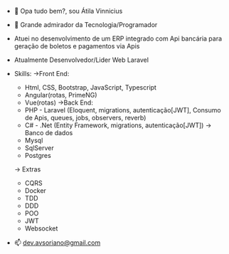 - 👋 Opa tudo bem?, sou Átila Vinnicius
- 👀 Grande admirador da Tecnologia/Programador
- Atuei no desenvolvimento de um ERP integrado com Api bancária para geração de boletos e pagamentos via Apis
- Atualmente Desenvolvedor/Lider Web Laravel 
- Skills:
  ->Front End:
    * Html, CSS, Bootstrap, JavaScript, Typescript
    * Angular(rotas, PrimeNG)
    * Vue(rotas)
  ->Back End:
    * PHP - Laravel (Eloquent, migrations, autenticação[JWT], Consumo de Apis, queues, jobs, observers, reverb)
    * C#  - .Net (Entity Framework, migrations, autenticação[JWT])
  -> Banco de dados
  * Mysql
  * SqlServer
  * Postgres
  
  -> Extras
  * CQRS
  * Docker
  * TDD
  * DDD
  * POO
  * JWT
  * Websocket
    
- 📫 dev.avsoriano@gmail.com

